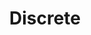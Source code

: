 ---
types: "word"

title: "Discrete"

categories: ['']

tags: ['Discrete']

arabic: 'متقطع'

arexps: []

enwords: ['Discrete']

enexps: []

arlexicons: 'ق'

enlexicons: 'D'

authors: ['Ruqayya Roshdy']

translators: ['']

citations: 'تطبيقات الذكاء الاصطناعي في خدمة اللغة العربية'

sources: 'مركز الملك عبدالله بن عبدالعزيز الدولي لخدمة اللغة العربية'

word: "true"

slug: ""
---